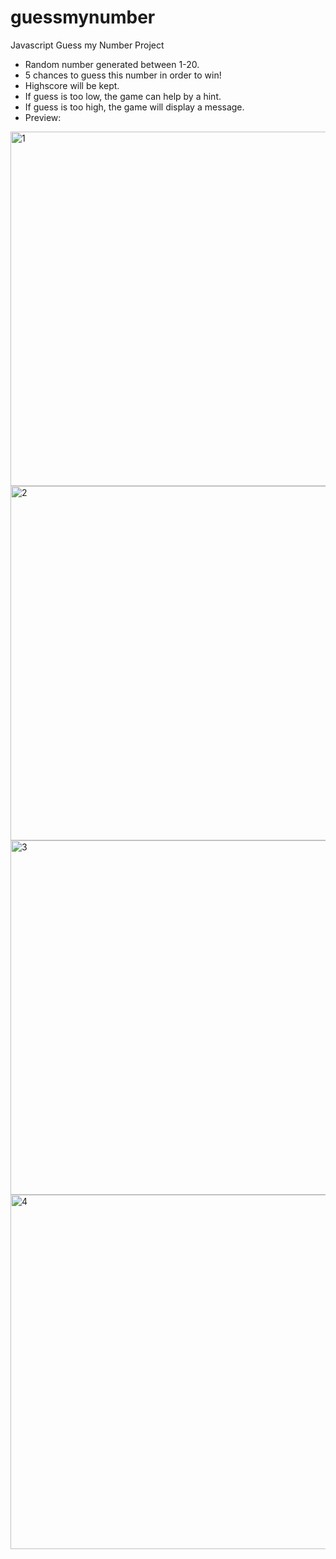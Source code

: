 # guessmynumber

Javascript Guess my Number Project

- Random number generated between 1-20.
- 5 chances to guess this number in order to win!
- Highscore will be kept.
- If guess is too low, the game can help by a hint.
- If guess is too high, the game will display a message.
- Preview:

<img width="567" alt="1" src="https://user-images.githubusercontent.com/60718149/192402715-eff8a320-a209-45cf-ad1a-7e94335b8cd7.png">
<img width="567" alt="2" src="https://user-images.githubusercontent.com/60718149/192402762-684051d5-9c76-49a0-bf3e-7e0395c01910.png">
<img width="567" alt="3" src="https://user-images.githubusercontent.com/60718149/192402770-31e8696a-488e-4f97-a8f4-ba3bedf843df.png">
<img width="567" alt="4" src="https://user-images.githubusercontent.com/60718149/192402775-b694524a-66a7-48b4-b6a3-d060d996f90c.png">
